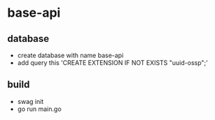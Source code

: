 # base-api
## database
- create database with name base-api
- add query this 'CREATE EXTENSION IF NOT EXISTS "uuid-ossp";'
## build
- swag init
- go run main.go
